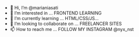 - 👋 Hi, I’m @marianiasati
- 👀 I’m interested in ... FRONTEND LEARNING
- 🌱 I’m currently learning ... HTML/CSS/JS...
- 💞️ I’m looking to collaborate on ... FREELANCER SITES 
- 📫 How to reach me ... FOLLOW MY INSTAGRAM @nyx_nst

<!---
marianiasati/marianiasati is a ✨ special ✨ repository because its `README.md` (this file) appears on your GitHub profile.
You can click the Preview link to take a look at your changes.
--->
